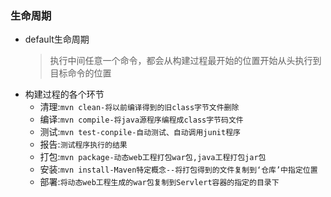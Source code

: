 ### 生命周期
  + default生命周期
    > 执行中间任意一个命令，都会从构建过程最开始的位置开始从头执行到目标命令的位置
  + 构建过程的各个环节
    + 清理:`mvn clean-将以前编译得到的旧class字节文件删除`
    + 编译:`mvn compile-将java源程序编程成class字节码文件`
    + 测试:`mvn test-conpile-自动测试、自动调用junit程序`
    + 报告:`测试程序执行的结果`
    + 打包:`mvn package-动态web工程打包war包,java工程打包jar包`
    + 安装:`mvn install-Maven特定概念--将打包得到的文件复制到‘仓库’中指定位置`
    + 部署:`将动态web工程生成的war包复制到Servlert容器的指定的目录下`
